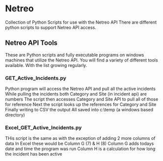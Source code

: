 # Netreo
Collection of Python Scripts for use with the Netreo API
There are different python scripts to support Netreo API access.

## Netreo API Tools
These are Python scripts and fully executable programs on windows machines that utilize the Netreo API.
You will find a variety of different tools available. With the list growing regularly.

### GET_Active_Incidents.py 
Python program will access the Netreo API and pull all the active incidents
While pulling the incidents both Category and Site (in incident api) are numbers
The script then accesses Category and Site API to pull all of those for reference
Next the script looks up the references for Category and Site
Finally writing to CSV the output 
All saved into c:\temp (a windows based directory)

### Excel_GET_Active_Incidents.py
THis script is the same as with the exception of adding 2 more columns of data
In Excel these would be Column G (7) & H (8)
Column G adds todays date and time the program was run
Column H is a calculation for how long the incident has been active
